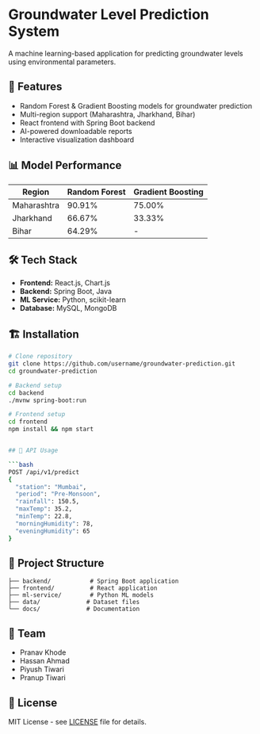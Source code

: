 # Groundwater Level Prediction System

A machine learning-based application for predicting groundwater levels using environmental parameters.

## 🚀 Features

- Random Forest & Gradient Boosting models for groundwater prediction
- Multi-region support (Maharashtra, Jharkhand, Bihar)
- React frontend with Spring Boot backend
- AI-powered downloadable reports
- Interactive visualization dashboard

## 📊 Model Performance

| Region | Random Forest | Gradient Boosting |
|--------|---------------|-------------------|
| Maharashtra | 90.91% | 75.00% |
| Jharkhand | 66.67% | 33.33% |
| Bihar | 64.29% | - |

## 🛠️ Tech Stack

- **Frontend:** React.js, Chart.js
- **Backend:** Spring Boot, Java
- **ML Service:** Python, scikit-learn
- **Database:** MySQL, MongoDB

## 🏗️ Installation

```bash
# Clone repository
git clone https://github.com/username/groundwater-prediction.git
cd groundwater-prediction

# Backend setup
cd backend
./mvnw spring-boot:run

# Frontend setup
cd frontend
npm install && npm start


## 📝 API Usage

```bash
POST /api/v1/predict
{
  "station": "Mumbai",
  "period": "Pre-Monsoon",
  "rainfall": 150.5,
  "maxTemp": 35.2,
  "minTemp": 22.8,
  "morningHumidity": 78,
  "eveningHumidity": 65
}
```

## 📁 Project Structure

```
├── backend/           # Spring Boot application
├── frontend/          # React application  
├── ml-service/        # Python ML models
├── data/             # Dataset files
└── docs/             # Documentation
```

## 👥 Team

- Pranav Khode
- Hassan Ahmad
- Piyush Tiwari
- Pranup Tiwari 

## 📄 License

MIT License - see [LICENSE](LICENSE) file for details.
